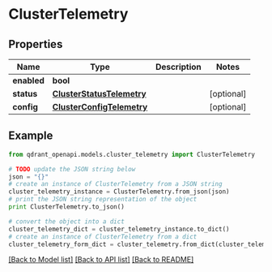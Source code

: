 # ClusterTelemetry


## Properties
Name | Type | Description | Notes
------------ | ------------- | ------------- | -------------
**enabled** | **bool** |  | 
**status** | [**ClusterStatusTelemetry**](ClusterStatusTelemetry.md) |  | [optional] 
**config** | [**ClusterConfigTelemetry**](ClusterConfigTelemetry.md) |  | [optional] 

## Example

```python
from qdrant_openapi.models.cluster_telemetry import ClusterTelemetry

# TODO update the JSON string below
json = "{}"
# create an instance of ClusterTelemetry from a JSON string
cluster_telemetry_instance = ClusterTelemetry.from_json(json)
# print the JSON string representation of the object
print ClusterTelemetry.to_json()

# convert the object into a dict
cluster_telemetry_dict = cluster_telemetry_instance.to_dict()
# create an instance of ClusterTelemetry from a dict
cluster_telemetry_form_dict = cluster_telemetry.from_dict(cluster_telemetry_dict)
```
[[Back to Model list]](../README.md#documentation-for-models) [[Back to API list]](../README.md#documentation-for-api-endpoints) [[Back to README]](../README.md)


